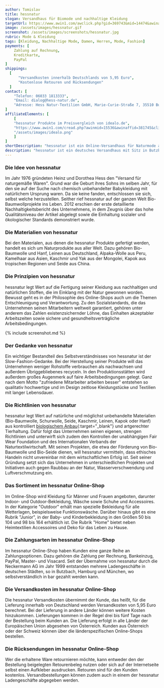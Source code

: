 ```yaml
---
author: Tomislav
title: hessnatur
slogan: Versandhaus für Biomode und nachhaltige Kleidung
targetUrl: https://www.awin1.com/awclick.php?gid=369743&mid=14474&awinaffid=731132&linkid=2452214&clickref=
image: /assets/images/hessnatur.gif
screenshot: /assets/images/screenshots/hessnatur.jpg
rubric: Mode & Kleidung
tags: [Kleidung, Nachhaltige Mode, Damen, Herren, Mode, Fashion]
payments: [
    Zahlung auf Rechnung,
    Kreditkarte,
    PayPal
]
shippings:
  [
      "Versandkosten innerhalb Deutschlands von 5,95 Euro",
      "Kostenlose Retouren und Rücksendungen"
  ]
contact: [
    "Telefon: 06033 1813333", 
    "Email: dialog@hess-natur.de",
    "Adresse: Hess Natur-Textilien GmbH, Marie-Curie-Straße 7, 35510 Butzbach"
]
affiliateElements: [
    [
    "hessnatur Produkte im Preisvergleich von idealo.de", 
    "https://www.awin1.com/cread.php?awinmid=15536&awinaffid=381745&clickref=&ued=https%3A%2F%2Fwww.idealo.de%2Fpreisvergleich%2FMainSearchProductCategory.html%3Fq%3Dhessnatur", 
    "/assets/images/idealo.png"
    ]
]
shortDescription: "hessnatur ist ein Online-Versandhaus für Naturmode aus biologisch angebauten Rohstoffen sowie Materialien und fairer nachhaltiger Herstellung."
description: "hessnatur ist ein deutsches Versandhaus mit Sitz in Butzbach in Hessen, das sich auf den Verkauf von Naturtextilien spezialisiert hat. Die angebotenen Kleider und Textilien richten sich an umweltbewusste Kunden oder Menschen mit speziellen Bedürfnissen, wie beispielsweise Allergiker. Die gesamte Produkpalette stammt aus fairem Handel."
---
```


### Die Idee von hessnatur

Im Jahr 1976 gründeten Heinz und Dorothea Hess den "Versand für naturgemäße Waren". Grund war die Geburt ihres Sohns im selben Jahr, für den sie auf der Suche nach chemisch unbehandelter Babykleidung mit natürlichem Ursprung waren. Da sie keine fanden, entschlossen sie sich, selbst welche herzustellen. Seither rief hessnatur auf der ganzen Welt Bio-Baumwollprojekte ins Leben. 2012 erschien der erste detaillierte Nachhaltigkeitsbericht des Unternehmens, in dem Zeugnis über das hohe Qualitätsniveau der Artikel abgelegt sowie die Einhaltung sozialer und ökologischer Standards demonstriert wurde.

### Die Materialien von hessnatur

Bei den Materialen, aus denen die hessnatur Produkte gefertigt werden, handelt es sich um Naturprodukte aus aller Welt. Dazu gehören Bio-Baumwolle und Hanf, Leinen aus Deutschland, Alpaka-Wolle aus Peru, Kamelhaar aus Asien, Kaschmir und Yak aus der Mongolei, Kapok aus tropischen Regionen und Seide aus China.

### Die Prinzipien von hessnatur

hessnatur legt Wert auf die Fertigung seiner Kleidung aus nachhaltigen und natürlichen Stoffen, die im Einklang mit der Natur gewonnen worden. Bewusst geht es in der Philosophie des Online-Shops auch um die Themen Entschleunigung und Verantwortung.  Zu den Sozialstandards, die das Unternehmen seinen Mitarbeitern weltweit garantiert, gehören unter anderem das Zahlen existenzsichernder Löhne, das Einhalten akzeptabler Arbeitszeiten sowie sichere und gesundheitsverträgliche Arbeitsbedingungen.

{% include screenshot.md %}

### Der Gedanke von hessnatur

Ein wichtiger Bestandteil des Selbstverständnisses von hessnatur ist der Slow-Fashion-Gedanke. Bei der Herstellung seiner Produkte will das Unternehmen weniger Rohstoffe verbrauchen als nachwachsen und außerdem Übriggebliebenes recyceln. In den Produktionsstätten wird außerdem großes Augenmerk auf faire Arbeitsbedingungen gelegt. Ganz nach dem Motto "zufriedene Mitarbeiter arbeiten besser" entstehen so qualitativ hochwertige und im Design zeitlose Kleidungstücke und Textilien mit langer Lebensdauer.

### Die Richtlinien von hessnatur

hessnatur legt Wert auf natürliche und möglichst unbehandelte Materialien (Bio-Baumwolle, Schurwolle, Seide, Kaschmir, Leinen, Kapok oder Hanf) aus kontrolliert [biologischem Anbau](https://www.hessnatur.com/corporate/ueberwachung-und-umweltschutz/){:target="_blank"} und artgerechter Tierhaltung. Dafür folgt das Unternehmen seinen eigenen, strengen Richtlinien und unterwirft sich zudem den Kontrollen der unabhängigen Fair Wear Foundation und des Internationalen Verbands der Naturtextilwirtschaft. Mit seinen Projekten, die etwa der Förderung von Bio-Baumwolle und Bio-Seide dienen, will hessnatur vermitteln, dass ethisches Handeln nicht unvereinbar mit dem wirtschaftlichen Erfolg ist. Seit seiner Gründung setzt sich das Unternehmen in unterschiedlichen Projekten und Initiativen auch gegen Raubbau an der Natur, Wasserverschwendung und Luftverschmutzung ein.

### Das Sortiment im hessnatur Online-Shop

Im Online-Shop wird Kleidung für Männer und Frauen angeboten, darunter Indoor- und Outdoor-Bekleidung, Wäsche sowie Schuhe und Accessoires. In der Kategorie "Outdoor" erhält man spezielle Bekleidung für alle Wetterlagen, beispielsweise Funktionswäsche. Darüber hinaus gibt es eine Rubrik "Junior", in der Baby- und Kinderbekleidung in den Größen 50 bis 104 und 98 bis 164 erhältlich ist. Die Rubrik "Home" bietet neben Heimtextilien Accessoires und Deko für das Leben zu Hause. 

### Die Zahlungsarten im hessnatur Online-Shop

Im hessnatur Online-Shop haben Kunden eine ganze Reihe an Zahlungsoptionen. Dazu gehören die Zahlung per Rechnung, Bankeinzug, PayPal, Master- und Visacard. Seit der Übernahme von hessnatur durch die Neckermann AG im Jahr 1999 entstanden mehrere Ladengeschäfte in deutschen Städten, so in Butzbach, Hamburg und München, wo selbstverständlich in bar gezahlt werden kann.

### Die Versandkosten im hessnatur Online-Shop

Die hessnatur Versandkosten übernimmt der Kunde, das heißt, für die Lieferung innerhalb von Deutschland werden Versandkosten von 5,95 Euro berechnet. Bei der Lieferung in andere Länder können weitere Kosten hinzukommen. Lieferungen kommen in der Regel drei bis fünf Tage nach der Bestellung beim Kunden an. Die Lieferung erfolgt in alle Länder der Europäischen Union abgesehen von Österreich. Kunden aus Österreich oder der Schweiz können über die länderspezifischen Online-Shops bestellen.

### Die Rücksendungen im hessnatur Online-Shop

Wer die erhaltene Ware retournieren möchte, kann entweder den der Bestellung beigelegten Retourenbeleg nutzen oder sich auf der Internetseite selbst einen Aufkleber ausdrucken. Retouren sind für den Kunden kostenlos. Versandbestellungen können zudem auch in einem der hessnatur Ladengeschäfte abgegeben werden.
